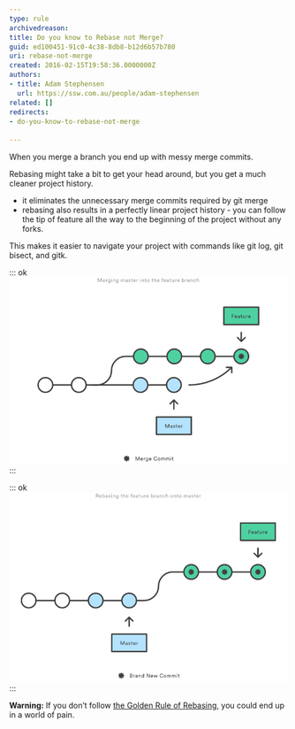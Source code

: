 ```yaml
---
type: rule
archivedreason: 
title: Do you know to Rebase not Merge?
guid: ed100451-91c0-4c38-8db8-b12d6b57b780
uri: rebase-not-merge
created: 2016-02-15T19:58:36.0000000Z
authors:
- title: Adam Stephensen
  url: https://ssw.com.au/people/adam-stephensen
related: []
redirects:
- do-you-know-to-rebase-not-merge

---
```


When you merge a branch you end up with messy merge commits.

Rebasing might take a bit to get your head around, but you get a much cleaner project history.

<!--endintro-->

* it eliminates the unnecessary merge commits required by git merge
* rebasing also results in a perfectly linear project history - you can follow the tip of feature all the way to the beginning of the project without any forks.


This makes it easier to navigate your project with commands like git log, git bisect, and gitk.


::: ok  
![Figure: When merging: a messy merge commit is created any time you need to incorporate upstream changes from the master branch](rebase1.png)  
:::
 

::: ok  
![Figure: Git Rebase moves your new commits to the end of the master branch. This ensure that you don't end up with messy merge commits and you have a clean linear project history](rebase2.png)  
:::

**Warning:** If you don’t follow [the Golden Rule of Rebasing](/the-golden-rule-of-rebasing), you could end up in a world of pain.
